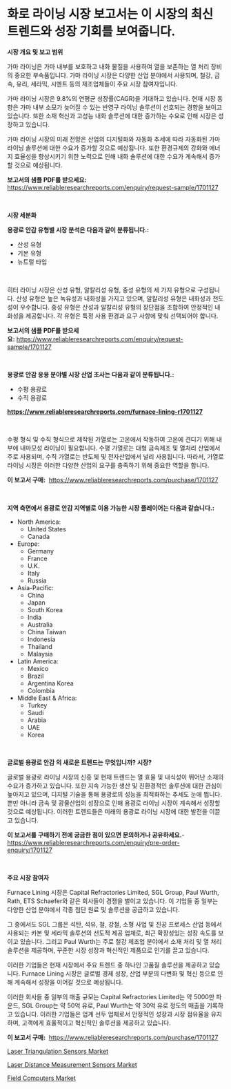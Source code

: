 <p><h1>화로 라이닝 시장 보고서는 이 시장의 최신 트렌드와 성장 기회를 보여줍니다.</h1></p><p><strong>시장 개요 및 보고 범위</strong></p>
<p><p>가마 라이닝은 가마 내부를 보호하고 내화 물질을 사용하여 열을 보존하는 열 처리 장비의 중요한 부속품입니다. 가마 라이닝 시장은 다양한 산업 분야에서 사용되며, 철강, 금속, 유리, 세라믹, 시멘트 등의 제조업체들이 주요 시장 참여자입니다. </p><p>가마 라이닝 시장은 9.8%의 연평균 성장률(CAGR)을 기대하고 있습니다. 현재 시장 동향은 가마 내부 소모가 늦어질 수 있는 반영구 라이닝 솔루션이 선호되는 경향을 보이고 있습니다. 또한 소재 혁신과 고성능 내화 솔루션에 대한 증가하는 수요로 인해 시장은 성장하고 있습니다. </p><p>가마 라이닝 시장의 미래 전망은 산업의 디지털화와 자동화 추세에 따라 자동화된 가마 라이닝 솔루션에 대한 수요가 증가할 것으로 예상됩니다. 또한 환경규제의 강화와 에너지 효율성을 향상시키기 위한 노력으로 인해 내화 솔루션에 대한 수요가 계속해서 증가할 것으로 예상됩니다.</p></p>
<p><strong>보고서의 샘플 PDF를 받으세요:</strong> <a href="https://www.reliableresearchreports.com/enquiry/request-sample/1701127">https://www.reliableresearchreports.com/enquiry/request-sample/1701127</a></p>
<p>&nbsp;</p>
<p><strong>시장 세분화</strong></p>
<p><strong>용광로 안감 유형별 시장 분석은 다음과 같이 분류됩니다.:</strong></p>
<p><ul><li>산성 유형</li><li>기본 유형</li><li>뉴트럴 타입</li></ul></p>
<p>&nbsp;</p>
<p><p>히터 라이닝 시장은 산성 유형, 알칼리성 유형, 중성 유형의 세 가지 유형으로 구성됩니다. 산성 유형은 높은 녹유성과 내화성을 가지고 있으며, 알칼리성 유형은 내화성과 전도성이 우수합니다. 중성 유형은 산성과 알칼리성 유형의 장단점을 조합하여 안정적인 내화성을 제공합니다. 각 유형은 특정 사용 환경과 요구 사항에 맞춰 선택되어야 합니다.</p></p>
<p><strong>보고서의 샘플 PDF를 받으세요:</strong>&nbsp;<a href="https://www.reliableresearchreports.com/enquiry/request-sample/1701127">https://www.reliableresearchreports.com/enquiry/request-sample/1701127</a></p>
<p>&nbsp;</p>
<p><strong> 용광로 안감 응용 분야별 시장 산업 조사는 다음과 같이 분류됩니다.:</strong></p>
<p><ul><li>수평 용광로</li><li>수직 용광로</li></ul></p>
<p><strong><a href="https://www.reliableresearchreports.com/furnace-lining-r1701127">https://www.reliableresearchreports.com/furnace-lining-r1701127</a></strong></p>
<p>&nbsp;</p>
<p><p>수평 형식 및 수직 형식으로 제작된 가열로는 고온에서 작동하여 고온에 견디기 위해 내부에 내마모성 라이닝이 필요합니다. 수평 가열로는 대형 금속제조 및 열처리 산업에서 주로 사용되며, 수직 가열로는 반도체 및 전자산업에서 널리 사용됩니다. 따라서, 가열로 라이닝 시장은 이러한 다양한 산업의 요구를 충족하기 위해 중요한 역할을 합니다.</p></p>
<p><strong>이 보고서 구매:</strong>&nbsp; <a href="https://www.reliableresearchreports.com/purchase/1701127">https://www.reliableresearchreports.com/purchase/1701127</a></p>
<p>&nbsp;</p>
<p><strong>지역 측면에서 용광로 안감 지역별로 이용 가능한 시장 플레이어는 다음과 같습니다.:</strong></p>
<p><ul>
    <li>
        North America:
        <ul>
            <li>United States</li>
            <li>Canada</li>
        </ul>
    </li>
    <li>
        Europe:
        <ul>
            <li>Germany</li>
            <li>France</li>
            <li>U.K.</li>
            <li>Italy</li>
            <li>Russia</li>
        </ul>
    </li>
    <li>
        Asia-Pacific:
        <ul>
            <li>China</li>
            <li>Japan</li>
            <li>South Korea</li>
            <li>India</li>
            <li>Australia</li>
            <li>China Taiwan</li>
            <li>Indonesia</li>
            <li>Thailand</li>
            <li>Malaysia</li>
        </ul>
    </li>
    <li>
        Latin America:
        <ul>
            <li>Mexico</li>
            <li>Brazil</li>
            <li>Argentina Korea</li>
            <li>Colombia</li>
        </ul>
    </li>
    <li>
        Middle East & Africa:
        <ul>
            <li>Turkey</li>
            <li>Saudi</li>
            <li>Arabia</li>
            <li>UAE</li>
            <li>Korea</li>
        </ul>
    </li>
    </ul></p>
<p>&nbsp;</p>
<p><strong>글로벌 용광로 안감 의 새로운 트렌드는 무엇입니까? 시장?</strong></p>
<p><p>글로벌 용광로 라이닝 시장의 신흥 및 현재 트렌드는 열 효율 및 내식성이 뛰어난 소재의 수요가 증가하고 있습니다. 또한 지속 가능한 생산 및 친환경적인 솔루션에 대한 관심이 높아지고 있으며, 디지털 기술을 통해 용광로의 성능을 최적화하는 추세도 눈에 띕니다. 뿐만 아니라 금속 및 광물산업의 성장으로 인해 용광로 라이닝 시장이 계속해서 성장할 것으로 예상됩니다. 이러한 트렌드들은 미래의 용광로 라이닝 시장에 대한 발전을 이끌고 있습니다.</p></p>
<p><strong>이 보고서를 구매하기 전에 궁금한 점이 있으면 문의하거나 공유하세요.</strong>- <a href="https://www.reliableresearchreports.com/enquiry/pre-order-enquiry/1701127">https://www.reliableresearchreports.com/enquiry/pre-order-enquiry/1701127</a></p>
<p>&nbsp;</p>
<p><strong>주요 시장 참여자</strong></p>
<p><p>Furnace Lining 시장은 Capital Refractories Limited, SGL Group, Paul Wurth, Rath, ETS Schaefer와 같은 회사들이 경쟁을 벌이고 있습니다. 이 기업들 중 일부는 다양한 산업 분야에서 각종 첨단 원료 및 솔루션을 공급하고 있습니다.</p><p>그 중에서도 SGL 그룹은 석탄, 석유, 철, 강철, 소형 사업 및 진공 프로세스 산업 등에서 사용되는 카본 및 세라믹 솔루션의 선도적 제공 업체로, 최근 확장성있는 성장 속도를 보이고 있습니다. 그리고 Paul Wurth는 주로 철강 제조업 분야에서 소재 처리 및 열 처리 솔루션을 제공하며, 꾸준한 시장 성장과 혁신적인 제품으로 인기를 끌고 있습니다.</p><p>이러한 기업들은 현재 시장에서 주요 트렌드 중 하나인 고품질 솔루션을 제공하고 있습니다. Furnace Lining 시장은 글로벌 경제 성장, 산업 부문의 다변화 및 혁신 등으로 인해 계속해서 성장을 이어갈 것으로 예상됩니다.</p><p>이러한 회사들 중 일부의 매출 규모는 Capital Refractories Limited는 약 5000만 파운드, SGL Group는 약 50억 유로, Paul Wurth는 약 30억 유로 정도의 매출을 기록하고 있습니다. 이러한 기업들은 업계 선두 업체로서 안정적인 성장과 시장 점유율을 유지하며, 고객에게 효율적이고 혁신적인 솔루션을 제공하고 있습니다.</p></p>
<p><strong>이 보고서 구매:</strong>&nbsp;&nbsp;<a href="https://www.reliableresearchreports.com/purchase/1701127">https://www.reliableresearchreports.com/purchase/1701127</a></p>
<p><p><a href="https://forested-sushi-9b0.notion.site/Laser-Triangulation-Sensors-Market-Comprehensive-Assessment-by-Type-Application-and-Geography-7f8bebc404df4d50afb8e9c2e74bab24">Laser Triangulation Sensors Market</a></p><p><a href="https://summer-dogwood-3e9.notion.site/Laser-Distance-Measurement-Sensors-Market-Outlook-Industry-Overview-and-Forecast-2024-to-2031-c5b8d41d62814ec69547315e03aa2f43">Laser Distance Measurement Sensors Market</a></p><p><a href="https://lydian-appliance-61d.notion.site/Field-Computers-Market-Report-Reveals-the-Latest-Trends-And-Growth-Opportunities-of-this-Market-573f1cfd13bf4692821a465ac00dd935">Field Computers Market</a></p></p>